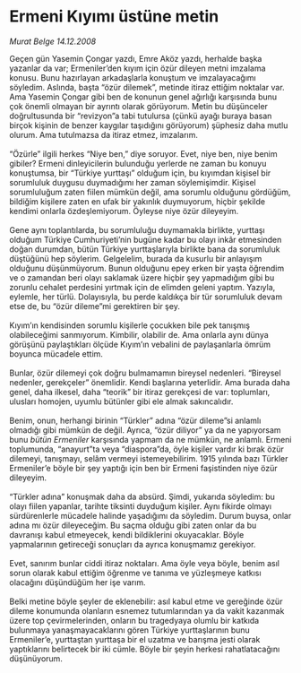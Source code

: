 # Ermeni Kıyımı üstüne metin

*Murat Belge 14.12.2008*

<div class="taraf_structure_2col_1zq">
<div class="margen_n">



 <p>Geçen gün Yasemin Çongar yazdı, Emre Aköz yazdı, herhalde başka yazanlar da var; Ermeniler’den kıyım için özür dileyen metni imzalama konusu. Bunu hazırlayan arkadaşlarla konuştum ve imzalayacağımı söyledim. Aslında, başta “özür dilemek”, metinde itiraz ettiğim noktalar var. Ama Yasemin Çongar gibi ben de konunun genel ağırlığı karşısında bunu çok önemli olmayan bir ayrıntı olarak görüyorum. Metin bu düşünceler doğrultusunda bir “revizyon”a tabi tutulursa (çünkü ayağı buraya basan birçok kişinin de benzer kaygılar taşıdığını görüyorum) şüphesiz daha mutlu olurum. Ama tutulmazsa da itiraz etmez, imzalarım. <br/><br/>“Özürle” ilgili herkes “Niye ben,” diye soruyor. Evet, niye ben, niye benim gibiler? Ermeni dinleyicilerin bulunduğu yerlerde ne zaman bu konuyu konuştumsa, bir “Türkiye yurttaşı” olduğum için, bu kıyımdan kişisel bir sorumluluk duygusu duymadığımı her zaman söylemişimdir. Kişisel sorumluluğum zaten fiilen mümkün değil, ama sorumlu olduğunu gördüğüm, bildiğim kişilere zaten en ufak bir yakınlık duymuyorum, hiçbir şekilde kendimi onlarla özdeşlemiyorum. Öyleyse niye özür dileyeyim. <br/><br/>Gene aynı toplantılarda, bu sorumluluğu duymamakla birlikte, yurttaşı olduğum Türkiye Cumhuriyeti’nin bugüne kadar bu olayı inkâr etmesinden doğan durumdan, bütün Türkiye yurttaşlarıyla birlikte bana da sorumluluk düştüğünü hep söylerim. Gelgelelim, burada da kusurlu bir anlayışım olduğunu düşünmüyorum. Bunun olduğunu epey erken bir yaşta öğrendim ve o zamandan beri olayı saklamak üzere hiçbir şey yapmadığım gibi bu zorunlu cehalet perdesini yırtmak için de elimden geleni yaptım. Yazıyla, eylemle, her türlü. Dolayısıyla, bu perde kaldıkça bir tür sorumluluk devam etse de, bu “özür dileme”mi gerektiren bir şey. <br/><br/>Kıyım’ın kendisinden sorumlu kişilerle çocukken bile pek tanışmış olabileceğimi sanmıyorum. Kimbilir, olabilir de. Ama onlarla aynı dünya görüşünü paylaştıkları ölçüde Kıyım’ın vebalini de paylaşanlarla ömrüm boyunca mücadele ettim. <br/><br/>Bunlar, özür dilemeyi çok doğru bulmamamın bireysel nedenleri. “Bireysel nedenler, gerekçeler” önemlidir. Kendi başlarına yeterlidir. Ama burada daha genel, daha ilkesel, daha “teorik” bir itiraz gerekçesi de var: toplumları, ulusları homojen, uyumlu bütünler gibi ele almak sakıncalıdır. <br/><br/>Benim, onun, herhangi birinin “Türkler” adına “özür dileme”si anlamlı olmadığı gibi mümkün de değil. Ayrıca, “özür diliyor” ya da ne yapıyorsam bunu <i>bütün Ermeniler</i> karşısında yapmam da ne mümkün, ne anlamlı. Ermeni toplumunda, “anayurt”ta veya “diaspora”da, öyle kişiler vardır ki bırak özür dilemeyi, tanışmayı, selâm vermeyi istemeyebilirim. 1915 yılında bazı Türkler Ermeniler’e böyle bir şey yaptığı için ben bir Ermeni faşistinden niye özür dileyeyim. <br/><br/>“Türkler adına” konuşmak daha da absürd. Şimdi, yukarıda söyledim: bu olayı fiilen yapanlar, tarihte tiksinti duyduğum kişiler. Aynı fikirde olmayı sürdürenlerle mücadele halinde yaşadığımı da söyledim. Durum buysa, onlar adına mı özür dileyeceğim. Bu saçma olduğu gibi zaten onlar da bu davranışı kabul etmeyecek, kendi bildiklerini okuyacaklar. Böyle yapmalarının getireceği sonuçları da ayrıca konuşmamız gerekiyor. <br/><br/>Evet, sanırım bunlar ciddi itiraz noktaları. Ama öyle veya böyle, benim asıl sorun olarak kabul ettiğim öğrenme ve tanıma ve yüzleşmeye katkısı olacağını düşündüğüm her işe varım. <br/><br/>Belki metine böyle şeyler de eklenebilir: asıl kabul etme ve gereğinde özür dileme konumunda olanların esnemez tutumlarından ya da vakit kazanmak üzere top çevirmelerinden, onların bu tragedyaya olumlu bir katkıda bulunmaya yanaşmayacaklarını gören Türkiye yurttaşlarının bunu Ermeniler’e, yurttaştan yurttaşa bir el uzatma ve barışma jesti olarak yaptıklarını belirtecek bir iki cümle. Böyle bir şeyin herkesi rahatlatacağını düşünüyorum.</p>

<br/>


<div id="taraf_not">
</div>

</div>


</div>
